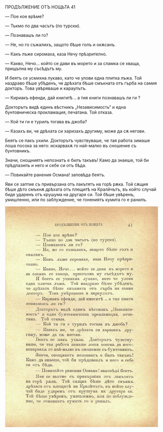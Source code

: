 ﻿ПРОДЪЛЖЕНИЕ ОТЪ НОЩЬТА	41

— Пое кое врѣме?

— Тъкмо по два часътъ (по турски).

— Познавашъ ли го?

— Не, но го съжалихъ, защото бѣше голъ и окѫсанъ.

— Какъ лъже сиромаха, каза Нечу прѣзрително.

— Какво, Нечо... който се дави въ морето и за сламка се хваща, прищъпна му съсѣдътъ му.

И беятъ се усмихна лукаво, като че улови една плитка лъжа. Той наздраво бѣше убѣденъ, че дрѣхата бѣше смъкната отъ гърба на самия докторъ. Това увѣряваше и караулътъ.

— Кириакъ ефенди, дай книгитѣ .. а тия книги познавашъ ли ги ?

Докторътъ видѣ единъ вѣстникъ „Независимость“ и една бунтовническа прокламация, печатана. Той отказа.

— Кой ти ги е турилъ тогава въ джоба?

— Казахъ ви, че дрѣхата си харизахъ другиму, може да сѫ негови.

Беятъ се пакъ ухили. Докторътъ чувствуваше, че тая работа зимаше лоша посока за него: искарвахѫ го най-малко въ сношение съ бунтовникъ.

Значи, снощниятъ непознатъ е билъ такъвъ! Камо да знаеше, той би прѣдпазилъ и него и себе си отъ бѣда.

— Повикайте ранения Османа! заповѣда беятъ.

Яви се заптие съ привързана отъ лакътятъ на горѣ рѫка. Той сѫщия бѣше дѣто смъкнѫ дрѣхата отъ плещитѣ на Кралйчътъ, въ който случай биде ударенъ отъ крушума на другаря си. Той бѣше увѣренъ, умишленно, или по заблуждение, че гонениятъ кумита го е ранилъ.

![original](../images/052.jpg)

